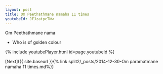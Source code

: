 ```yaml
---
layout: post
title: Om Peethathmane namaha 11 times
youtubeId: JFJzatpcTNw
---
```

 
 
Om Peethathmane nama 
 
 -  Who is of golden colour 
 
  
 
  
 
 
 
 
 
 


{% include youtubePlayer.html id=page.youtubeId %}
 
[Next]({{ site.baseurl }}{% link  split2/_posts/2014-12-30-Om paramatmane namaha 11 times.md%})
 
